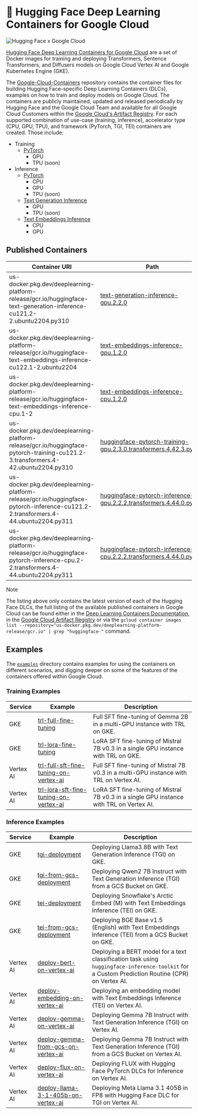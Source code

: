 # 🤗 Hugging Face Deep Learning Containers for Google Cloud

<img alt="Hugging Face x Google Cloud" src="https://huggingface.co/datasets/huggingface/documentation-images/resolve/main/Google-Cloud-Containers/thumbnail.png" />

[Hugging Face Deep Learning Containers for Google Cloud](https://cloud.google.com/deep-learning-containers/docs/choosing-container#hugging-face) are a set of Docker images for training and deploying Transformers, Sentence Transformers, and Diffusers models on Google Cloud Vertex AI and Google Kubernetes Engine (GKE).

The [Google-Cloud-Containers](https://github.com/huggingface/Google-Cloud-Containers/tree/main) repository contains the container files for building Hugging Face-specific Deep Learning Containers (DLCs), examples on how to train and deploy models on Google Cloud. The containers are publicly maintained, updated and released periodically by Hugging Face and the Google Cloud Team and available for all Google Cloud Customers within the [Google Cloud's Artifact Registry](https://cloud.google.com/deep-learning-containers/docs/choosing-container#hugging-face). For each supported combination of use-case (training, inference), accelerator type (CPU, GPU, TPU), and framework (PyTorch, TGI, TEI) containers are created. Those include:

- Training
  - [PyTorch](./containers/pytorch/training/README.md)
    - GPU
    - TPU (soon)
- Inference
  - [PyTorch](./containers/pytorch/inference/README.md)
    - CPU
    - GPU
    - TPU (soon)
  - [Text Generation Inference](./containers/tgi/README.md)
    - GPU
    - TPU (soon)
  - [Text Embeddings Inference](./containers/tei/README.md)
    - CPU
    - GPU

## Published Containers

| Container URI                                                                                                                     | Path                                                                                                                                               | Framework | Type      | Accelerator |
| --------------------------------------------------------------------------------------------------------------------------------- | -------------------------------------------------------------------------------------------------------------------------------------------------- | --------- | --------- | ----------- |
| us-docker.pkg.dev/deeplearning-platform-release/gcr.io/huggingface-text-generation-inference-cu121.2-2.ubuntu2204.py310           | [text-generation-inference-gpu.2.2.0](./containers/tgi/gpu/2.2.0/Dockerfile)                                                                       | TGI       | Inference | GPU         |
| us-docker.pkg.dev/deeplearning-platform-release/gcr.io/huggingface-text-embeddings-inference-cu122.1-2.ubuntu2204                 | [text-embeddings-inference-gpu.1.2.0](./containers/tei/gpu/1.2.0/Dockerfile)                                                                       | TEI       | Inference | GPU         |
| us-docker.pkg.dev/deeplearning-platform-release/gcr.io/huggingface-text-embeddings-inference-cpu.1-2                              | [text-embeddings-inference-cpu.1.2.0](./containers/tei/cpu/1.2.0/Dockerfile)                                                                       | TEI       | Inference | CPU         |
| us-docker.pkg.dev/deeplearning-platform-release/gcr.io/huggingface-pytorch-training-cu121.2-3.transformers.4-42.ubuntu2204.py310  | [huggingface-pytorch-training-gpu.2.3.0.transformers.4.42.3.py310](./containers/pytorch/training/gpu/2.3.0/transformers/4.42.3/py310/Dockerfile)   | PyTorch   | Training  | GPU         |
| us-docker.pkg.dev/deeplearning-platform-release/gcr.io/huggingface-pytorch-inference-cu121.2-2.transformers.4-44.ubuntu2204.py311 | [huggingface-pytorch-inference-gpu.2.2.2.transformers.4.44.0.py311](./containers/pytorch/inference/gpu/2.2.2/transformers/4.44.0/py311/Dockerfile) | PyTorch   | Inference | GPU         |
| us-docker.pkg.dev/deeplearning-platform-release/gcr.io/huggingface-pytorch-inference-cpu.2-2.transformers.4-44.ubuntu2204.py311   | [huggingface-pytorch-inference-cpu.2.2.2.transformers.4.44.0.py311](./containers/pytorch/inference/cpu/2.2.2/transformers/4.44.0/py311/Dockerfile) | PyTorch   | Inference | CPU         |

> [!NOTE]
> The listing above only contains the latest version of each of the Hugging Face DLCs, the full listing of the available published containers in Google Cloud can be found either in the [Deep Learning Containers Documentation](https://cloud.google.com/deep-learning-containers/docs/choosing-container#hugging-face), in the [Google Cloud Artifact Registry](https://console.cloud.google.com/artifacts/docker/deeplearning-platform-release/us/gcr.io) or via the `gcloud container images list --repository="us-docker.pkg.dev/deeplearning-platform-release/gcr.io" | grep "huggingface-"` command.

## Examples

The [`examples`](./examples) directory contains examples for using the containers on different scenarios, and digging deeper on some of the features of the containers offered within Google Cloud.

### Training Examples

| Service   | Example                                                                                                       | Description                                                                             |
| --------- | ------------------------------------------------------------------------------------------------------------- | --------------------------------------------------------------------------------------- |
| GKE       | [trl-full-fine-tuning](./examples/gke/trl-full-fine-tuning)                                                   | Full SFT fine-tuning of Gemma 2B in a multi-GPU instance with TRL on GKE.               |
| GKE       | [trl-lora-fine-tuning](./examples/gke/trl-lora-fine-tuning)                                                   | LoRA SFT fine-tuning of Mistral 7B v0.3 in a single GPU instance with TRL on GKE.       |
| Vertex AI | [trl-full-sft-fine-tuning-on-vertex-ai](./examples/vertex-ai/notebooks/trl-full-sft-fine-tuning-on-vertex-ai) | Full SFT fine-tuning of Mistral 7B v0.3 in a multi-GPU instance with TRL on Vertex AI.  |
| Vertex AI | [trl-lora-sft-fine-tuning-on-vertex-ai](./examples/vertex-ai/notebooks/trl-lora-sft-fine-tuning-on-vertex-ai) | LoRA SFT fine-tuning of Mistral 7B v0.3 in a single GPU instance with TRL on Vertex AI. |

### Inference Examples

| Service   | Example                                                                                                                   | Description                                                                                                                                     |
| --------- | ------------------------------------------------------------------------------------------------------------------------- | ----------------------------------------------------------------------------------------------------------------------------------------------- |
| GKE       | [tgi-deployment](./examples/gke/tgi-deployment)                                                                           | Deploying Llama3 8B with Text Generation Inference (TGI) on GKE.                                                                                |
| GKE       | [tgi-from-gcs-deployment](./examples/gke/tgi-from-gcs-deployment)                                                         | Deploying Qwen2 7B Instruct with Text Generation Inference (TGI) from a GCS Bucket on GKE.                                                      |
| GKE       | [tei-deployment](./examples/gke/tei-deployment)                                                                           | Deploying Snowflake's Arctic Embed (M) with Text Embeddings Inference (TEI) on GKE.                                                             |
| GKE       | [tei-from-gcs-deployment](./examples/gke/tei-from-gcs-deployment)                                                         | Deploying BGE Base v1.5 (English) with Text Embeddings Inference (TEI) from a GCS Bucket on GKE.                                                |
| Vertex AI | [deploy-bert-on-vertex-ai](./examples/vertex-ai/notebooks/deploy-bert-on-vertex-ai)                                       | Deploying a BERT model for a text classification task using `huggingface-inference-toolkit` for a Custom Prediction Routine (CPR) on Vertex AI. |
| Vertex AI | [deploy-embedding-on-vertex-ai](./examples/vertex-ai/notebooks/deploy-embedding-on-vertex-ai)                             | Deploying an embedding model with Text Embeddings Inference (TEI) on Vertex AI.                                                                 |
| Vertex AI | [deploy-gemma-on-vertex-ai](./examples/vertex-ai/notebooks/deploy-gemma-on-vertex-ai)                                     | Deploying Gemma 7B Instruct with Text Generation Inference (TGI) on Vertex AI.                                                                  |
| Vertex AI | [deploy-gemma-from-gcs-on-vertex-ai](./examples/vertex-ai/notebooks/deploy-gemma-from-gcs-on-vertex-ai)                   | Deploying Gemma 7B Instruct with Text Generation Inference (TGI) from a GCS Bucket on Vertex AI.                                                |
| Vertex AI | [deploy-flux-on-vertex-ai](./examples/vertex-ai/notebooks/deploy-flux-on-vertex-ai)                                       | Deploying FLUX with Hugging Face PyTorch DLCs for Inference on Vertex AI.                                                                       |
| Vertex AI | [deploy-llama-3-1-405b-on-vertex-ai](./examples/vertex-ai/notebooks/deploy-llama-405b-on-vertex-ai/vertex-notebook.ipynb) | Deploying Meta Llama 3.1 405B in FP8 with Hugging Face DLC for TGI on Vertex AI.                                                                |
